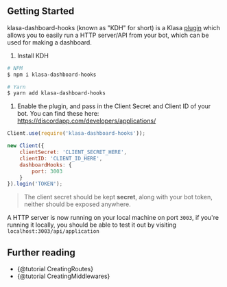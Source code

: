 ## Getting Started

klasa-dashboard-hooks (known as "KDH" for short) is a Klasa [plugin](https://klasa.js.org/#/docs/klasa/master/Other%20Subjects/Plugins) which allows you to easily run a HTTP server/API from your bot, which can be used for making a dashboard.

1. Install KDH

```bash
# NPM
$ npm i klasa-dashboard-hooks

# Yarn
$ yarn add klasa-dashboard-hooks
```

1. Enable the plugin, and pass in the Client Secret and Client ID of your bot. You can find these here: <https://discordapp.com/developers/applications/>

```js
Client.use(require('klasa-dashboard-hooks'));

new Client({
	clientSecret: 'CLIENT_SECRET_HERE',
	clientID: 'CLIENT_ID_HERE',
	dashboardHooks: {
		port: 3003
	}
}).login('TOKEN');
```

> The client secret should be kept **secret**, along with your bot token, neither should be exposed anywhere.

A HTTP server is now running on your local machine on port `3003`, if you're running it locally, you should be able to test it out by visiting `localhost:3003/api/application`

## Further reading

- {@tutorial CreatingRoutes}
- {@tutorial CreatingMiddlewares}
